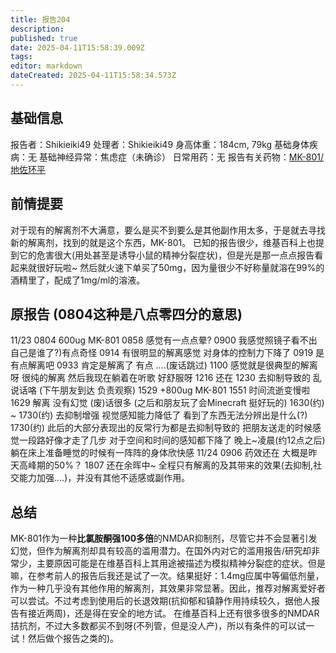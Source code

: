 ```yaml
---
title: 报告204
description: 
published: true
date: 2025-04-11T15:58:39.009Z
tags: 
editor: markdown
dateCreated: 2025-04-11T15:58:34.573Z
---
```


## 基础信息
报告者：Shikieiki49
处理者：Shikieiki49
身高体重：184cm, 79kg
基础身体疾病：无
基础神经异常：焦虑症（未确诊）
日常用药：无
报告有关药物：[MK-801/地佐环平](/drug/MK-801)
## 前情提要
对于现有的解离剂不大满意，要么是买不到要么是其他副作用太多，于是就去寻找新的解离剂，找到的就是这个东西，MK-801。
已知的报告很少，维基百科上也提到它的危害很大(用处甚至是诱导小鼠的精神分裂症状)，但是光是那一点点报告看起来就很好玩啦~
然后就火速下单买了50mg，因为量很少不好称量就溶在99%的酒精里了，配成了1mg/ml的溶液。
## 原报告 (0804这种是八点零四分的意思)
11/23
0804 600ug MK-801
0858 感觉有一点点晕?
0900 我感觉照镜子看不出自己是谁了?)有点奇怪
0914 有很明显的解离感觉 对身体的控制力下降了
0919 是有点解离吧
0933 肯定是解离了 有点
....(废话跳过)
1100 感觉就是很典型的解离呀 很纯的解离 然后我现在躺着在听歌 好舒服呀
1216 还在
1230 去抑制导致的 乱说话咯
(下午朋友到达 负责观察)
1529 +800ug MK-801
1551 时间流逝变慢啦
1629 解离 没有幻觉 (废)话很多
(之后和朋友玩了会Minecraft 挺好玩的)
1630(约) ~ 1730(约) 去抑制增强 视觉感知能力降低了 看到了东西无法分辨出是什么(?)
1730(约) 此后的大部分表现出的反常行为都是去抑制导致的 
把朋友送走的时候感觉一段路好像才走了几步 对于空间和时间的感知都下降了
晚上~凌晨(约12点之后) 躺在床上准备睡觉的时候有一阵阵的身体欣快感
11/24
0906 药效还在 大概是昨天高峰期的50%？
1807 还在余晖中~
全程只有解离的及其带来的效果(去抑制,社交能力加强....)，并没有其他不适感或副作用。
## 总结
MK-801作为一种**比氯胺酮强100多倍**的NMDAR抑制剂，尽管它并不会显著引发幻觉，但作为解离剂却具有较高的滥用潜力。在国外内对它的滥用报告/研究却非常少，主要原因可能是在维基百科上其用途被描述为模拟精神分裂症的症状。但是嘛，在参考前人的报告后我还是试了一次。结果挺好：1.4mg应属中等偏低剂量，作为一种几乎没有其他作用的解离剂，其效果非常显著。因此，推荐对解离爱好者可以尝试。不过考虑到使用后的长退效期(抗抑郁和镇静作用持续较久，据他人报告有接近两周)，还是得在安全的地方试。
在维基百科上还有很多很多的NMDAR拮抗剂，不过大多数都买不到呀(不列管，但是没人产)，所以有条件的可以试一试！然后做个报告之类的)。